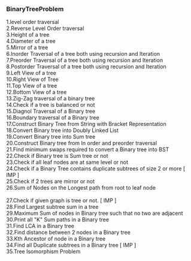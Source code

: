 ### BinaryTreeProblem

1.level order traversal <br>
2.Reverse Level Order traversal <br>
3.Height of a tree <br>
4.Diameter of a tree <br>
5.Mirror of a tree <br>
6.Inorder Traversal of a tree both using recursion and Iteration <br>
7.Preorder Traversal of a tree both using recursion and Iteration <br>
8.Postorder Traversal of a tree both using recursion and Iteration <br>
9.Left View of a tree <br>
10.Right View of Tree <br>
11.Top View of a tree <br>
12.Bottom View of a tree <br>
13.Zig-Zag traversal of a binary tree <br>
14.Check if a tree is balanced or not <br>
15.Diagnol Traversal of a Binary tree <br>
16.Boundary traversal of a Binary tree <br>
17.Construct Binary Tree from String with Bracket Representation <br>
18.Convert Binary tree into Doubly Linked List <br>
19.Convert Binary tree into Sum tree <br>
20.Construct Binary tree from In order and preorder traversal <br>
21.Find minimum swaps required to convert a Binary tree into BST <br>
22.Check if Binary tree is Sum tree or not <br>
23.Check if all leaf nodes are at same level or not <br>
24.Check if a Binary Tree contains duplicate subtrees of size 2 or more [ IMP ] <br>
25.Check if 2 trees are mirror or not <br>
26.Sum of Nodes on the Longest path from root to leaf node<br>  
27.Check if given graph is tree or not.  [ IMP ] <br>
28.Find Largest subtree sum in a tree <br>
29.Maximum Sum of nodes in Binary tree such that no two are adjacent  <br>
30.Print all "K" Sum paths in a Binary tree <br>
31.Find LCA in a Binary tree <br>
32.Find distance between 2 nodes in a Binary tree <br>
33.Kth Ancestor of node in a Binary tree <br>
34.Find all Duplicate subtrees in a Binary tree [ IMP ] <br>
35.Tree Isomorphism Problem <br>

